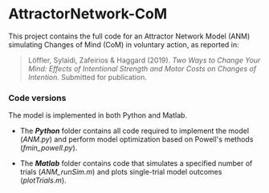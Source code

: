 # AttractorNetwork-CoM
This project contains the full code for an Attractor Network Model (ANM) simulating Changes of Mind (CoM) in voluntary action, as reported in:
> Löffler, Sylaidi, Zafeirios & Haggard (2019). *Two Ways to Change Your Mind: Effects of Intentional Strength and Motor Costs on Changes of Intention.* Submitted for publication.


### Code versions
The model is implemented in both Python and Matlab. 

  * The ***Python*** folder contains all code required to implement the model (*ANM.py*) and perform model optimization based on Powell's methods (*fmin_powell.py*). 

  * The ***Matlab*** folder contains code that simulates a specified number of trials (*ANM_runSim.m*) and plots single-trial model outcomes (*plotTrials.m*).


